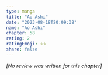```yaml
---
type: manga
title: "Ao Ashi"
date: "2023-08-18T20:09:38"
name: "Ao Ashi"
chapter: 58
rating: 2
ratingEmoji: ⭐️⭐️
share: false
---
```


_[No review was written for this chapter]_
